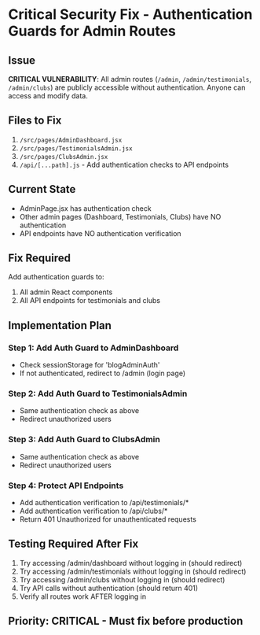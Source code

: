 # Critical Security Fix - Authentication Guards for Admin Routes

## Issue
**CRITICAL VULNERABILITY**: All admin routes (`/admin`, `/admin/testimonials`, `/admin/clubs`) are publicly accessible without authentication. Anyone can access and modify data.

## Files to Fix
1. `/src/pages/AdminDashboard.jsx`
2. `/src/pages/TestimonialsAdmin.jsx`
3. `/src/pages/ClubsAdmin.jsx`
4. `/api/[...path].js` - Add authentication checks to API endpoints

## Current State
- AdminPage.jsx has authentication check
- Other admin pages (Dashboard, Testimonials, Clubs) have NO authentication
- API endpoints have NO authentication verification

## Fix Required
Add authentication guards to:
1. All admin React components
2. All API endpoints for testimonials and clubs

## Implementation Plan

### Step 1: Add Auth Guard to AdminDashboard
- Check sessionStorage for 'blogAdminAuth'
- If not authenticated, redirect to /admin (login page)

### Step 2: Add Auth Guard to TestimonialsAdmin
- Same authentication check as above
- Redirect unauthorized users

### Step 3: Add Auth Guard to ClubsAdmin
- Same authentication check as above
- Redirect unauthorized users

### Step 4: Protect API Endpoints
- Add authentication verification to /api/testimonials/*
- Add authentication verification to /api/clubs/*
- Return 401 Unauthorized for unauthenticated requests

## Testing Required After Fix
1. Try accessing /admin/dashboard without logging in (should redirect)
2. Try accessing /admin/testimonials without logging in (should redirect)
3. Try accessing /admin/clubs without logging in (should redirect)
4. Try API calls without authentication (should return 401)
5. Verify all routes work AFTER logging in

## Priority: CRITICAL - Must fix before production